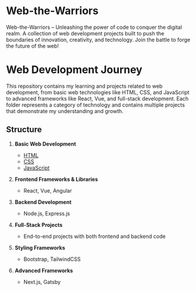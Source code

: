 # Web-the-Warriors
Web-the-Warriors – Unleashing the power of code to conquer the digital realm. A collection of web development projects built to push the boundaries of innovation, creativity, and technology. Join the battle to forge the future of the web!

# Web Development Journey

This repository contains my learning and projects related to web development, from basic web technologies like HTML, CSS, and JavaScript to advanced frameworks like React, Vue, and full-stack development. Each folder represents a category of technology and contains multiple projects that demonstrate my understanding and growth.

## Structure

1. **Basic Web Development**
   - [HTML](Basic-Web-Development/HTML)
   - [CSS](Basic-Web-Development/CSS)
   - [JavaScript](Basic-Web-Development/JavaScript)

2. **Frontend Frameworks & Libraries**
   - React, Vue, Angular

3. **Backend Development**
   - Node.js, Express.js

4. **Full-Stack Projects**
   - End-to-end projects with both frontend and backend code

5. **Styling Frameworks**
   - Bootstrap, TailwindCSS

6. **Advanced Frameworks**
   - Next.js, Gatsby
